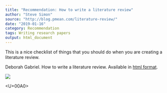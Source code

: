 ```yaml
---
title: "Recommendation: How to write a literature review"
author: "Steve Simon"
source: "http://blog.pmean.com/literature-review/"
date: "2019-01-16"
category: Recommendation
tags: Writing research papers
output: html_document
---
```


This is a nice checklist of things that you should do when you are
creating a literature review.

<!---More--->

Deborah Gabriel. How to write a literature review. Available in [html
format](http://deborahgabriel.com/2017/08/21/how-to-write-a-literature-review/).

![](../../../web/images/19/literature-review01.png)



<U+00A0>


